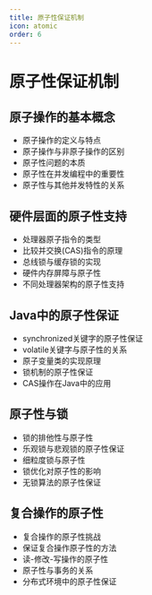 ```yaml
---
title: 原子性保证机制
icon: atomic
order: 6
---
```


# 原子性保证机制

## 原子操作的基本概念

- 原子操作的定义与特点
- 原子操作与非原子操作的区别
- 原子性问题的本质
- 原子性在并发编程中的重要性
- 原子性与其他并发特性的关系

## 硬件层面的原子性支持

- 处理器原子指令的类型
- 比较并交换(CAS)指令的原理
- 总线锁与缓存锁的实现
- 硬件内存屏障与原子性
- 不同处理器架构的原子性支持

## Java中的原子性保证

- synchronized关键字的原子性保证
- volatile关键字与原子性的关系
- 原子变量类的实现原理
- 锁机制的原子性保证
- CAS操作在Java中的应用

## 原子性与锁

- 锁的排他性与原子性
- 乐观锁与悲观锁的原子性保证
- 细粒度锁与原子性
- 锁优化对原子性的影响
- 无锁算法的原子性保证

## 复合操作的原子性

- 复合操作的原子性挑战
- 保证复合操作原子性的方法
- 读-修改-写操作的原子性
- 原子性与事务的关系
- 分布式环境中的原子性保证
